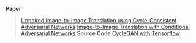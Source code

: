 
**Paper**
> [Unpaired Image-to-Image Translation using Cycle-Consistent Adversarial Networks](https://arxiv.org/abs/1703.10593)
> [Image-to-Image Translation with Conditional Adversarial Networks](https://arxiv.org/abs/1611.07004)
**Source Code**
>[CycleGAN with Tensorflow](https://github.com/tensorflow/docs/blob/master/site/en/tutorials/generative/cyclegan.ipynb)
